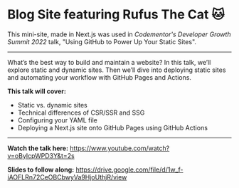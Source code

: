 # Blog Site featuring Rufus The Cat 🐱

This mini-site, made in Next.js was used in _Codementor's Developer Growth Summit 2022_ talk, "Using GitHub to Power Up Your Static Sites".

---

What’s the best way to build and maintain a website? In this talk, we’ll explore static and dynamic sites. Then we’ll dive into deploying static sites and automating your workflow with GitHub Pages and Actions.

**This talk will cover:**
- Static vs. dynamic sites
- Technical differences of CSR/SSR and SSG
- Configuring your YAML file
- Deploying a Next.js site onto GitHub Pages using GitHub Actions

---

**Watch the talk here:** https://www.youtube.com/watch?v=oByIcpWPD3Y&t=2s

**Slides to follow along:** https://drive.google.com/file/d/1w_f-iAOFLRn72CeOBCbwyVa9HjoUthjR/view
